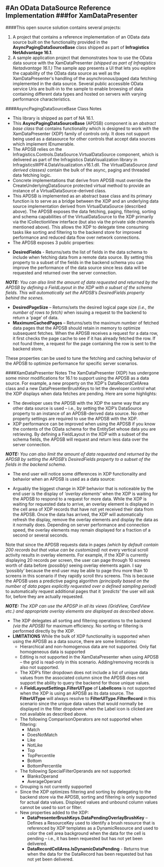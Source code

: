 #An OData DataSource Reference Implementation
###for XamDataPresenter
------------------




####This open source solution contains several projects: 

1. A project that contains a reference implementation of an OData data source built on the functionality provided in the **AsyncPagingDataSourceBase** class shipped as part of **Infragistics NetAdvantage 16.1**.
2. A sample application project that demonstrates how to use the OData data source with the XamDataPresenter _(shipped as part of Infragistics Netadvantage 16.1.)_  The sample app presents a UI that lets you explore the capability of the OData data source as well as the XamDataPresenter's handling of the asynchronous/paged data fetching implemented in the data source.  Several public accessible OData service Uris are built-in to the sample to enable browsing of data containing different data types and hosted on servers with varying performance characteristics.

####AsyncPagingDataSourceBase Class Notes
*	This library is shipped as part of NA 16.1.
*	This **AsyncPagingDataSourceBase** (APDSB) component is an _abstract base class_ that contains functionality which is designed to work with the XamDataPresenter (XDP) family of controls only.  It does not support being used as a datasource for other controls that accept data sources which implement IEnumerable.
*	The APDSB relies on the Infragistics.Controls.DataSource.VirtualDataSource component, which is delivered as part of the Infragistics DataVisualization library in InfragisticsWPF4.DataVisualization.v16.1.dll.  The VirtualDataSource _(and derived classes)_ contain the bulk of the async, paging and threaded data fetching logic.
*	Concrete implementations that derive from APDSB must override the CreateUnderlyingDataSource protected virtual method to provide an instance of a VirtualDataSource-derived class.
*	This APDSB is implemented as an abstract base class and its primary function is to serve as a bridge between the XDP and an underlying data source implementation derived from VirtualDataSource (described above).  The APDSB exposes the data fetching, paging, filtering, sorting and schema capabilities of the VirtualDataSource to the XDP primarily via the ICollectionView interface (but also via the private side channels mentioned above).  This allows the XDP to delegate time consuming tasks like sorting and filtering to the backend store for improved performance and reduced data flow over network connections.
*	The APDSB exposes 3 public properties:
  +	**DesiredFields** - Returns/sets the list of fields in the data schema to include when fetching data from a remote data source.  By setting this property to a subset of the fields in the backend schema you can improve the performance of the data source since less data will be requested and returned over the server connection.

  _**NOTE:** You can also limit the amount of data requested and returned by the APDSB by  defining a FieldLayout in the XDP with a subset of the schema fields.  This will automatically set the APDSB’s DesiredFields property behind the scenes._
  +	**DesiredPageSize** – Returns/sets the desired logical page size _(i.e., the number of rows to fetch)_ when issuing a request to the backend to return a ‘page’ of data.
  +	**MaximumCachedPages** – Returns/sets the maximum number of fetched data pages that the APDSB should retain in memory to optimize subsequent fetches.  When the APDSB receives a request for a data row, it first checks the page cache to see if it has already fetched the row.  If not found there, a request for the page containing the row is sent to the backend store.

These properties can be used to tune the fetching and caching behavior of the APDSB to optimize performance for specific server scenarios.

####XamDataPresenter Notes
The XamDataPresenter (XDP) has undergone some minor modifications for 16.1 to support using the APDSB as a data source.  For example, a  new property on the XDP's DataRecordCellArea class and a new DataPresenterBrushKeys to let the developer control what the XDP displays when data fetches are pending.  Here are some highlights:
*	The developer uses the APDSB with the XDP the same way that any other data source is used – i.e., by setting the XDP’s DataSource property to an instance of an APDSB-derived data source.  No other property settings are required to use the APDSB with the XDP.
*	XDP performance can be improved when using the APDSB if you know the contents of the OData schema for the EntitySet whose data you are retrieving.  By defining a FieldLayout in the XDP with a subset of the schema fields, the APDSB will request and return less data over the server connection.   

  _**NOTE:** You can also limit the amount of data requested and returned by the APDSB by setting the APDSB’s DesiredFields property to a subset of the fields in the backend schema._
  
*	The end user will notice some differences in XDP functionality and behavior when an APDSB is used as a data source:
  +	Arguably the biggest change in XDP behavior that is noticeable by the end user is the display of _‘overlay elements’_ when the XDP is waiting for the APDSB to respond to a request for more data.  While the XDP is waiting for requested data to arrive, an overlay element is displayed in the cell area of XDP records that have not yet received their data from the APDSB.  Once the data has arrived, the XDP will automatically refresh the display, remove the overlay elements and display the data as it normally does.  Depending on server performance and connection speed, the overlay elements may remain displayed for a fraction of a second or several seconds.  

  Note that since the APDSB requests data in pages _(which by default contain 200 records but that value can be customized)_ not every vertical scroll activity results in overlay elements.  For example, if the XDP is currently displaying 20 records per screen, the user can page through 10 screens worth of data before _(possibly)_ seeing overlay elements again.  I say ‘possibly’ because the end user may be able to page thru more than 10 screens in this scenario if they rapidly scroll thru screens.  This is because the APDSB uses a predictive paging algorithm _(principally based on the number of data pages explicitly requested over a defined sampling period)_ to automatically request additional pages that it _‘predicts’_ the user will ask for, before they are actually requested.

_**NOTE:** The XDP can use the APDSP in all its views (GridView, CardView etc.) and appropriate overlay elements are displayed as described above._

*	The XDP delegates all sorting and filtering operations to the backend _(via the APDSB)_ for maximum efficiency.  No sorting or filtering is performed directly by the XDP.
* **LIMITATIONS** While the bulk of XDP functionality is supported when using the APDSB as a data source, there are some limitations:
  * Hierarchical and non-homogenous data are not supported.  Only flat homogeneous data is supported
  * Editing is not supported in the XamDataPresenter when using APDSB – the grid is read-only in this scenario.  Adding/removing records is also not supported.
  * The XDP’s filter dropdown does not include a list of unique data values from the associated column since the APDSB does not support the ability to query the backend for those unique values.  
  * A **FieldLayoutSettings.FilterUIType** of **LabelIcons** is not supported when the XDP is using an APDSB as its data source.  The **FilterUIType** will always resolve to **FilterUIType.FilterRecord** in this scenario since the unique data values that would normally be displayed in the filter dropdown when the Label icon is clicked are not available as described above.
  * The following ComparisonOperators are not supported when filtering:
    +	Match
    +	DoesNotMatch
    + Like
    +	NotLike
    +	Top
    +	TopPercentile
    + Bottom
    + BottomPercentile
  * The following SpecialFilterOperands are not supported:
    + BlanksOperand 
    + AverageOperand
  * Grouping is not currently supported
  * Since the XDP optimizes filtering and sorting by delegating to the backend store via the APDSB, sorting and filtering is only supported for actual data values. Displayed values and unbound column values cannot be used to sort or filter.
  * New properties added to the XDP:
    + **DataPresenterBrushKeys.DataPendingOverlayBrushKey** – Defines a ResourceKey used to identify a brush resource that is referenced by XDP templates as a DynamicResource and  used to color the cell area background when the data for the cell is pending – i.e., it has been requested but has not yet been delivered. 
    + **DataRecordCellArea.IsDynamicDataPending** - Returns true when the data for the DataRecord has been requested but has not yet been delivered.

